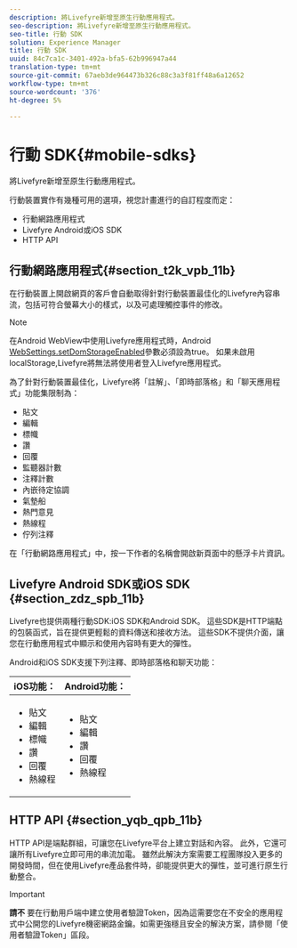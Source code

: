```yaml
---
description: 將Livefyre新增至原生行動應用程式。
seo-description: 將Livefyre新增至原生行動應用程式。
seo-title: 行動 SDK
solution: Experience Manager
title: 行動 SDK
uuid: 84c7ca1c-3401-492a-bfa5-62b996947a44
translation-type: tm+mt
source-git-commit: 67aeb3de964473b326c88c3a3f81ff48a6a12652
workflow-type: tm+mt
source-wordcount: '376'
ht-degree: 5%

---
```



# 行動 SDK{#mobile-sdks}

將Livefyre新增至原生行動應用程式。

行動裝置實作有幾種可用的選項，視您計畫進行的自訂程度而定：

* 行動網路應用程式
* Livefyre Android或iOS SDK
* HTTP API

## 行動網路應用程式{#section_t2k_vpb_11b}

在行動裝置上開啟網頁的客戶會自動取得針對行動裝置最佳化的Livefyre內容串流，包括可符合螢幕大小的樣式，以及可處理觸控事件的修改。

>[!NOTE]
>
>在Android WebView中使用Livefyre應用程式時，Android [WebSettings.setDomStorageEnabled](https://developer.android.com/reference/android/webkit/WebSettings.html)參數必須設為true。 如果未啟用localStorage,Livefyre將無法將使用者登入Livefyre應用程式。

為了針對行動裝置最佳化，Livefyre將「註解」、「即時部落格」和「聊天應用程式」功能集限制為：

* 貼文
* 編輯
* 標幟
* 讚
* 回覆
* 監聽器計數
* 注釋計數
* 內嵌待定協調
* 氣墊船
* 熱門意見
* 熱線程
* 佇列注釋

在「行動網路應用程式」中，按一下作者的名稱會開啟新頁面中的懸浮卡片資訊。

## Livefyre Android SDK或iOS SDK {#section_zdz_spb_11b}

Livefyre也提供兩種行動SDK:iOS SDK和Android SDK。 這些SDK是HTTP端點的包裝函式，旨在提供更輕鬆的資料傳送和接收方法。 這些SDK不提供介面，讓您在行動應用程式中顯示和使用內容時有更大的彈性。

Android和iOS SDK支援下列注釋、即時部落格和聊天功能：

| iOS功能： | Android功能： |
|--- |--- |
| <ul><li> 貼文 </li><li>編輯 </li><li>標幟 </li><li>讚 </li><li>回覆 </li><li>熱線程</li></ul> | <ul><li>貼文 </li><li>編輯 </li><li>讚 </li><li>回覆 </li><li>熱線程</li></ul> |

## HTTP API {#section_yqb_qpb_11b}

HTTP API是端點群組，可讓您在Livefyre平台上建立對話和內容。 此外，它還可讓所有Livefyre立即可用的串流加電。 雖然此解決方案需要工程團隊投入更多的開發時間，但在使用Livefyre產品套件時，卻能提供更大的彈性，並可進行原生行動整合。

>[!IMPORTANT]
>
>**請不** 要在行動用戶端中建立使用者驗證Token，因為這需要您在不安全的應用程式中公開您的Livefyre機密網路金鑰。如需更強穩且安全的解決方案，請參閱「使用者驗證Token」區段。

